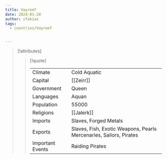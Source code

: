 ```yaml
---
title: Vayreef
date: 2024-01-28
author: sfakias
tags:
  - countries/Vayreef


---
```

> [!attributes]
> 
> > [!quote]
> >
> > | | |
> > | --- | --- |
> > | Climate | Cold Aquatic |
> > | Capital | [[Zeirr]] |
> > | Government | Queen |
> > | Languages | Aquan |
> > | Population | 55000 |
> > | Religions | [[Jalerk]] |
> > | Imports | Slaves, Forged Metals |
> > | Exports | Slaves, Fish, Exotic Weapons, Pearls Mercenaries, Sailors, Pirates |
> > | Important Events | Raiding Pirates |
